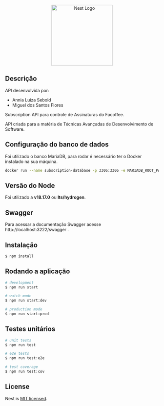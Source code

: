 <p align="center">
  <a href="http://nestjs.com/" target="blank">
  <img src="https://nestjs.com/img/logo-small.svg" width="200" alt="Nest Logo" />
  </a>
</p>

## Descrição

API desenvolvida por:
- Annia Luiza Sebold
- Miguel dos Santos Flores

Subscription API para controle de Assinaturas do Facoffee.


API criada para a matéria de Técnicas Avançadas de Desenvolvimento de Software.

## Configuração do banco de dados

Foi utilizado o banco MariaDB, para rodar é necessário ter o Docker instalado na sua máquina.
```bash
docker run --name subscription-database -p 3306:3306 -e MARIADB_ROOT_PASSWORD=123 -d mariadb:latest
```

## Versão do Node

Foi utilizado a **v18.17.0** ou **lts/hydrogen**.

## Swagger

Para acessar a documentação Swagger acesse http://localhost:3222/swagger .

## Instalação

```bash
$ npm install
```

## Rodando a aplicação

```bash
# development
$ npm run start

# watch mode
$ npm run start:dev

# production mode
$ npm run start:prod
```

## Testes unitários

```bash
# unit tests
$ npm run test

# e2e tests
$ npm run test:e2e

# test coverage
$ npm run test:cov
```

## License

Nest is [MIT licensed](LICENSE).
